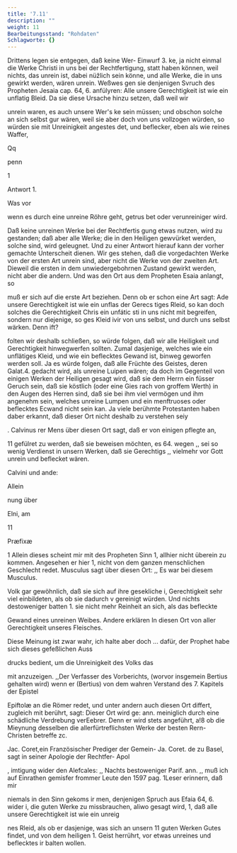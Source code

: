 ```yaml
---
title: '7.11'
description: ""
weight: 11
Bearbeitungsstand: "Rohdaten"
Schlagworte: {}
---
```


<!-- seite 329 -->

Drittens legen sie entgegen, daß keine Wer- Einwurf 3. ke, ja nicht einmal die Werke Christi in uns bei der Rechtfertigung, statt haben können, weil nichts, das unrein ist, dabei nüžlich sein könne, und alle Werke, die in uns gewirkt werden, wären unrein. Weßwes gen sie denjenigen Svruch des Propheten Jesaia cap. 64, 6. anfülyren: Alle unsere Gerechtigkeit ist wie ein unflatig Bleid. Da sie diese Ursache hinzu setzen, daß weil wir

unrein waren, es auch unsere Wer's ke sein müssen; und obschon solche an sich selbst gur wären, weil sie aber doch von uns vollzogen würden, so würden sie mit Unreinigkeit angestes det, und beflecker, eben als wie reines Waffer,

Qq

penn

1



Antwort 1.

Was vor
<!-- seite 330 -->
wenn es durch eine unreine Röhre geht, getrus bet oder verunreiniger wird.

Daß keine unreinen Werke bei der Rechtfertis gung etwas nutzen, wird zu gestanden; daß aber alle Werke; die in den Heiligen gewvürket werden, solche sind, wird geleugnet. Und zu einer Antwort hierauf kann der vorher gemachte Unterscheit dienen. Wir ges stehen, daß die vorgedachten Werke von der ersten Art unrein sind, aber nicht die Werke von der zweiten Art. Dieweil die ersten in dem unwiedergebohrnen Zustand gewirkt werden, nicht aber die andern. Und was den Ort aus dem Propheten Esaia anlangt, so

muß er sich auf die erste Art beziehen. Denn ob er schon eine Art sagt: Ade unsere Gerechtigkeit ist wie ein unflas der Gerecs tiges Rleid, so kan doch solches die Gerechtigkeit Chris ein unfátic sti in uns nicht mit begreifen, sondern nur diejenige, so ges Kleid ivir von uns selbst, und durch uns selbst wärken. Denn ift?

folten wir deshalb schließen, so würde folgen, daß wir alle Heiligkeit und Gerechtigkeit hinwegwerfen sollten. Zumal dasjenige, welches wie ein unflätiges Kleid, und wie ein beflecktes Gewand ist, binweg geworfen werden soll. Ja es würde folgen, daß alle Früchte des Geistes, deren Galat.4. gedacht wird, als unreine Luipen wären; da doch im Gegenteil von einigen Werken der Heiligen gesagt wird, daß sie dem Herrn ein füsser Geruch sein, daß sie köstlich (oder eine Gies rach von groffem Werth) in den Augen des Herren sind, daß sie bei ihm viel vermögen und ihm angenehm sein, welches unreine Lumpen und ein menftruoses oder beflecktes Ecwand nicht sein kan. Ja viele berühmte Protestanten haben daber erkannt, daß dieser Ort nicht deshalb zu verstehen seiy

. Calvinus rer Mens über diesen Ort sagt, daß er von einigen pflegte an,

11 gefülret zu werden, daß sie beweisen möchten, es 64. wegen ,, sei so wenig Verdienst in unsern Werken, daß sie Gerechtigs ,, vielmehr vor Gott unrein und beflecket wären.

Calvini und ande:

Allein

nung über

Elni, am

11

Præfixæ
<!-- seite 331 -->
1 Allein dieses scheint mir mit des Propheten Sinn 1, allhier nicht überein zu kommen. Angesehen er hier 1, nicht von dem ganzen menschlichen Geschlecht redet. Musculus sagt über diesen Ort: ,, Es war bei diesem Musculus.

Volk gar gewöhnlich, daß sie sich auf ihre gesekliche i, Gerechtigkeit sehr viel einbildeten, als ob sie dadurch v gereinigt würden. Und nichts destoweniger batten 1. sie nicht mehr Reinheit an sich, als das befleckte

Gewand eines unreinen Weibes. Andere erklären In diesen Ort von aller Gerechtigkeit unseres Fleisches.

Diese Meinung ist zwar wahr, ich halte aber doch ... dafür, der Prophet habe sich dieses gefeßlichen Auss

drucks bedient, um die Unreinigkeit des Volks das

mit anzuzeigen. ,,Der Verfasser des Vorberichts, (worvor insgemein Bertius gehalten wird) wenn er (Bertius) von dem wahren Verstand des 7. Kapitels der Epistel

Epiftolæ an die Römer redet, und unter andern auch diesen Ort differt, zugleich mit berührt, sagt: Dieser Ort wird ge: ann. meiniglich durch eine schädliche Verdrebung verEebrer. Denn er wird stets angeführt, a!8 ob die Mieynung desselben die allerfürtreflichsten Werke der besten Rern-Christen betreffe zc.

Jac. Coret,ein Französischer Prediger der Gemein- Ja. Coret. de zu Basel, sagt in seiner Apologie der Rechtfer- Apol

, imtigung wider den Alefcales: ,, Nachts bestoweniger Parif. ann. ,, muß ich auf Einrathen gemisfer frommer Leute den 1597 pag. 1Leser erinnern, daß mir

niemals in den Sinn gekoms ir men, denjenigen Spruch aus Efaia 64, 6. wider i, die guten Werke zu missbrauchen, aliwo gesagt wird, 1, daß alle unsere Gerechtigkeit ist wie ein unreig

nes Rleid, als ob er dasjenige, was sich an unsern 11 guten Werken Gutes findet, und von dem heiligen 1. Geist herrührt, vor etwas unreines und beflecktes ir balten wollen.
